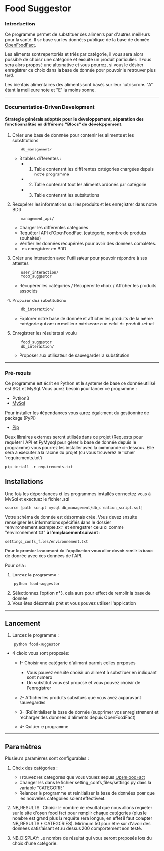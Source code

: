 # Food Suggestor

### Introduction

Ce programme permet de substituer des aliments par d'autres meilleurs pour la santé.
Il se base sur les données publique de la base de donnée [OpenFoodFact](https://fr.openfoodfacts.org/decouvrir).

Les aliments sont repertoriés et triés par catégorie, il vous sera alors possible de choisir
une catégorie et ensuite un produit particulier.
Il vous sera alors proposé une alternative et vous pourrez, si vous le désirer enregistrer ce
choix dans la base de donnée pour pouvoir le retrouver plus tard.

Les bienfais alimentaires des aliments sont basés sur leur nutriscrore. "A" étant la meilleure note et "E" la moins bonne.

----------------------- 

### Documentation-Driven Development

#### Strategie générale adoptée pour le développement, séparation des fonctionnalités en différents "Blocs" de développement. 

1. Créer une base de donnnée pour contenir les aliments et les substitutions
    ```
        db_management/
    ```
    - 3 tables differentes :
        - 1. Table contenant les différentes catégories chargées depuis notre programme
        - 2. Table contenant tout les aliments ordonés par catégorie
        - 3. Table contenant les subsitutions
    
2. Recupérer les informations sur les produits et les enregistrer dans notre BDD
    ```
        management_api/
    ```
    - Charger les différentes catégories
    - Requêter l'API d'OpenFoodFact (catégorie, nombre de produits souhaités)
    - Vérifier les données récupérées pour avoir des données complètes.
    - Les enregistrer en BDD

3. Créer une interaction avec l'utilisateur pour pouvoir répondre à ses attentes
    ```
        user_interaction/
        food_suggestor
    ```
    - Récupérer les catégories / Récupérer le choix / Afficher les produits associés

4. Proposer des substitutions
    ```
        db_interaction/
    ```
    - Explorer notre base de donnée et afficher les produits de la même catégorie qui ont un meilleur nutriscore que celui du produit actuel.

5. Enregistrer les résultats si voulu
    ```
        food_suggestor
        db_interaction/
    ```
    - Proposer aux utilisateur de sauvegarder la substitution

-------------------------- 
### Pré-requis

Ce programme est écrit en Python et le systeme de base de donnée utilisé est SQL et MySql.
Vous aurez besoin pour lancer ce programme :

- [Python3](https://www.python.org/)
- [MySql](https://www.mysql.com/fr/)

Pour installer les dépendances vous aurez également du gestionnire de package (PyPi)

- [Pip](https://pip.pypa.io/en/stable/installing/)

Deux libraires externes seront utilisés dans ce projet (Requests pour requêter l'API et PyMysql pour gérer la base de donnée depuis le programme) vous pourrez les installer avec la commande ci-dessous. Elle sera à executer à la racine du projet (ou vous trouverez le fichier 'requirements.txt')

```
pip install -r requirements.txt
```

## Installations

Une fois les dépendances et les programmes installés connectez vous à MySql et exectuez le fichier .sql

```
source [path script mysql db_management/db_creation_script.sql]
```

Votre schéma de donnée est désormais crée.
Vous devez ensuite renseigner les informations spécifiés dans le dossier "environnement.example.txt" et enregistrer celui ci comme "environnement.txt" **à l'emplacement suivant** :

```
settings_confs_files/environnement.txt
```


Pour le premier lancement de l'application vous aller devoir remlir la base de donnée avec
des données de l'API.

Pour cela :

1. Lancez le programme :
```
    python food-suggestor
```
2. Séléctionnez l'option n°3, cela aura pour effect de remplir la base de donnée
3. Vous êtes désormais prêt et vous pouvez utiliser l'application

---------

## Lancement

1. Lancez le programme :
```
    python food-suggestor
```

- 4 choix vous sont proposés:
    - 1- Choisir une catégorie d'aliment parmis celles proposés
        - Vous pouvez ensuite choisir un aliment à substituer en indiquant sont numéro
        - Un substitut vous est proposé et vous pouvez choisir de l'enregistrer

    - 2- Afficher les produits subsitués que vous avez auparavant sauvegardés

    - 3- (Ré)initialiser la base de donnée (supprimer vos enregistrement et recharger
     des données d'aliments depuis OpenFoodFact)
    
    - 4- Quitter le programme

-------------------

## Paramètres

Plusieurs paramètres sont configurables :

1. Choix des catégories :
    - Trouvez les catégories que vous voulez depuis [OpenFoodFact](https://fr.openfoodfacts.org/categories)
    - Changer les dans le fichier setting_confs_files/settings.py dans la variable "CATEGORIE"
    - Relancer le programme et reinitialiser la base de données pour que les nouvelles catégories soient effectivent.

1. NB_RESULTS : 
    Choisir le nombre de résultat que nous allons requeter sur le site d'open food fact pour remplir chaque catégories (plus le nombre est grand plus la requête sera longue, en effet il faut compter NB_RESULTS * CATEGORIES). Minimum 50 pour être sur d'avoir des données satisfaisant et au dessus 200 comportement non testé.

2. NB_DISPLAY:
    Le nombre de résultat qui vous seront proposés lors du choix d'une catégorie.
